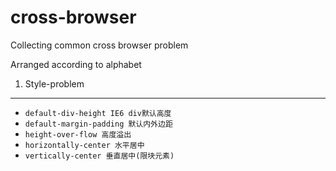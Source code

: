 cross-browser
============

Collecting common cross browser problem


Arranged according to alphabet
1. Style-problem
--------------------------------
- `default-div-height IE6 div默认高度`
- `default-margin-padding 默认内外边距`
- `height-over-flow 高度溢出`
- `horizontally-center 水平居中`
- `vertically-center 垂直居中(限块元素)`